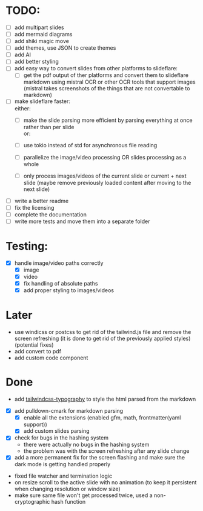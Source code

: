 # TODO:

- [ ] add multipart slides
- [ ] add mermaid diagrams
- [ ] add shiki magic move
- [ ] add themes, use JSON to create themes
- [ ] add AI
- [ ] add better styling
- [ ] add easy way to convert slides from other platforms to slideflare:
  - [ ] get the pdf output of ther platforms and convert them to slideflare markdown using mistral OCR or other OCR tools that support images (mistral takes screenshots of the things that are not convertable to markdown)

- [ ] make slideflare faster: \
  either:
  - [ ] make the slide parsing more efficient by parsing everything at once rather than per slide \
  or:
  - [ ] use tokio instead of std for asynchronous file reading
  - [ ] parallelize the image/video processing OR slides processing as a whole

  - [ ] only process images/videos of the current slide or current + next slide (maybe remove previously loaded content after moving to the next slide)

- [ ] write a better readme
- [ ] fix the licensing
- [ ] complete the documentation
- [ ] write more tests and move them into a separate folder

# Testing:

- [x] handle image/video paths correctly
  - [x] image
  - [x] video
  - [x] fix handling of absolute paths
  - [x] add proper styling to images/videos

# Later

- use windicss or postcss to get rid of the tailwind.js file and remove the screen refreshing (it is done to get rid of the previously applied styles) (potential fixes)
- add convert to pdf
- add custom code component

# Done

- add [tailwindcss-typography](https://github.com/tailwindlabs/tailwindcss-typography) to style the html parsed from the markdown
- [x] add pulldown-cmark for markdown parsing
  - [x] enable all the extensions (enabled gfm, math, frontmatter(yaml support))
  - [x] add custom slides parsing
- [x] check for bugs in the hashing system
  - there were actually no bugs in the hashing system
  - the problem was with the screen refreshing after any slide change
- [x] add a more permanent fix for the screen flashing and make sure the dark mode is getting handled properly
- fixed file watcher and termination logic
- on resize scroll to the active slide with no animation (to keep it persistent when changing resolution or window size)
- make sure same file won't get processed twice, used a non-cryptographic hash function
